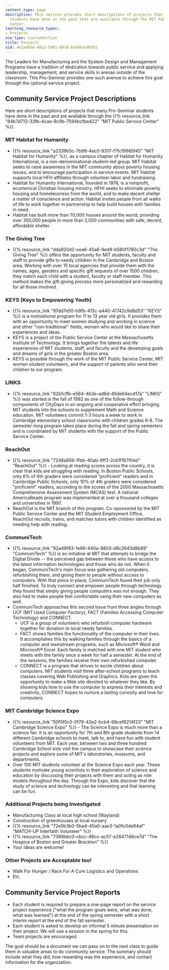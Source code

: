 ```yaml
---
content_type: page
description: This section provides short descriptions of projects that Pro-Seminar
  students have done in the past that are available through the MIT Public Service
  Center.
learning_resource_types:
- Projects
ocw_type: CourseSection
title: Projects
uid: 4e2ae8de-48a2-5d61-08c0-ba566ac063b2
---
```


The Leaders for Manufacturing and the System Design and Management Programs have a tradition of dedication towards public service and applying leadership, management, and service skills in arenas outside of the classroom. This Pro-Seminar provides one such avenue to achieve this goal through the optional service project.

Community Service Project Descriptions
--------------------------------------

Here are short descriptions of projects that many Pro-Seminar students have done in the past and are available through the {{% resource_link "84b7d713-33fb-4cae-9c9b-7594bcfbe422" "MIT Public Service Center" %}}.

### MIT Habitat for Humanity

*   {{% resource_link "a2339b5c-7b99-4ec0-9317-f7fcf9965f45" "MIT Habitat for Humanity" %}}, as a campus chapter of Habitat for Humanity International, is a non-denominational student-led group. MIT Habitat seeks to raise awareness in the MIT community about poverty housing issues, and to encourage participation in service events. MIT Habitat supports local HFH affiliates through volunteer labor and fundraising.
*   Habitat for Humanity International, founded in 1976, is a nonprofit, ecumenical Christian housing ministry. HFHI seeks to eliminate poverty housing and homelessness from the world, and to make decent shelter a matter of conscience and action. Habitat invites people from all walks of life to work together in partnership to help build houses with families in need.
*   Habitat has built more than 70,000 houses around the world, providing over 350,000 people in more than 2,000 communities with safe, decent, affordable shelter.

### The Giving Tree

*   {{% resource_link "dda920d2-cea6-45a6-9ed9-b580f1780c3d" "The Giving Tree" %}} offers the opportunity for MIT students, faculty and staff to provide gifts to needy children in the Cambridge and Boston area. Working with over 15 local agencies that provide them with the names, ages, genders and specific gift requests of over 1500 children, they match each child with a student, faculty or staff member. This method makes the gift-giving process more personalized and rewarding for all those involved.

### KEYS (Keys to Empowering Youth)

*   {{% resource_link "97dd7e50-b9fb-415c-a440-41742c9d8d53" "KEYS" %}} is a motivational program for 11 to 13 year old girls. It provides them with an opportunity to meet women studying and working in science and other "non-traditional'' fields, women who would like to share their experiences and ideas.
*   KEYS is a project of the Public Service Center at the Massachusetts Institute of Technology. It brings together the talents and life experiences of MIT students, staff, and faculty and the developing goals and dreams of girls in the greater Boston area.
*   KEYS is possible through the work of the MIT Public Service Center, MIT women student volunteers, and the support of parents who send their children to our program.

### LINKS

*   {{% resource_link "62bfcffb-e584-4b3e-ad8d-45de64ecd17a" "LINKS" %}} was started in the fall of 1992 as one of the follow-through components of CityDays in an ongoing and cooperative effort bringing MIT students into the schools to supplement Math and Science education. MIT volunteers commit 1-3 hours a week to work in Cambridge elementary school classrooms with children grades K-8. The semester-long program takes place during the fall and spring semesters and is coordinated by MIT students with the support of the Public Service Center.

### ReachOut

*   {{% resource_link "7248a856-1fbb-40ab-9ff3-2cb1f167f0eb" "ReachOut" %}} - Looking at reading scores across the country, it is clear that kids are struggling with reading. In Boston Public Schools, only 6% of 4th graders were considered "proficient" readers and in Cambridge Public Schools, only 10% of 4th graders were considered "proficient" readers, according to the scores of the 2000 Massachusetts Comprehensive Assessment System (MCAS) test. A national AmericaReads program was implemented at over a thousand colleges and universities in 1997.
*   ReachOut is the MIT branch of this program. Co-sponsored by the MIT Public Service Center and the MIT Student Employment Office, ReachOut recruits, trains, and matches tutors with children identified as needing help with reading.

### CommuniTech

*   {{% resource_link "92a49f83-1e96-440a-9803-d8c2643d8b89" "CommuniTech" %}} is an initiative at MIT that attempts to bridge the Digital Divide -- the perceived gap between those who have access to the latest information technologies and those who do not. When it began, CommuniTech's main focus was gathering old computers, refurbishing them, and giving them to people without access to computers. With that piece in place, CommuniTech found their job only half finished. To truly connect and empower people through technology they found that simply giving people computers was not enough. They also had to make people feel comfortable using their new computers as well.
*   CommuniTech approaches this second issue from three angles through UCF (MIT Used Computer Factory), FACT (Families Accessing Computer Technology) and CONNECT.
    *   UCF is a group of volunteers who refurbish computer hardware together for donation to local needy families.
    *   FACT shows families the functionality of the computer in their lives. It accomplishes this by walking families through the basics of a computer and mainstream programs, such as Microsoft® Word and Microsoft® Excel. Each family is matched with one MIT student who meets with the family once a week for half a semester. At the end of the sessions, the families receive their own refurbished computer.
    *   CONNECT is a program that strives to excite children about computers. MIT students visit three after-school programs to teach classes covering Web Publishing and Graphics. Kids are given the opportunity to make a Web site devoted to whatever they like. By showing kids how to use the computer to express their interests and creativity, CONNECT hopes to nurture a lasting curiosity and love for computers.

### MIT Cambridge Science Expo

*   {{% resource_link "50f5f5c0-0f79-42e2-bcb4-68cef8214f23" "MIT Cambridge Science Expo" %}} - The Science Expo is much more than a science fair. It is an opportunity for 7th and 8th grade students from 14 different Cambridge schools to meet, talk to, and have fun with student volunteers from MIT. Each year, between two and three hundred Cambridge School kids visit the campus to showcase their science projects and explore some of MIT's laboratories, museums, and departments.
*   Over 100 MIT students volunteer at the Science Expo each year. These students motivate young scientists in their exploration of science and education by discussing their projects with them and acting as role models throughout the day. Through the Expo, kids discover that the study of science and technology can be interesting and that learning can be fun.

### Additional Projects being Investigated

*   Manufacturing Class at local high school (Wayland)
*   Construction of greenhouses at local nursery
*   {{% resource_link "72e5b3b0-5ba4-40a0-aae3-1a0fc0de84af" "MATCH-UP Interfaith Volunteer" %}}
*   {{% resource_link "7388bbc0-cbcc-46cc-ac57-e2647146ce7d" "The Hospice of Boston and Greater Brockton" %}}
*   Your ideas are welcome!

### Other Projects are Acceptable too!

*   Walk For Hunger / Race For A Cure Logistics and Operations
*   Etc.

Community Service Project Reports
---------------------------------

*   Each student is required to prepare a one-page report on the service project experience ("what the program goals were, what was done, what was learned") at the end of the spring semester with a short interim report at the end of the fall semester.
*   Each student is asked to develop an informal 5 minute presentation on their project. We will use a session in the spring for this.
*   Team projects are encouraged.

The goal should be a document we can pass on to the next class to guide them in valuable areas to do community service. The summary should include what they did, how rewarding was the experience, and contact information for the organization.